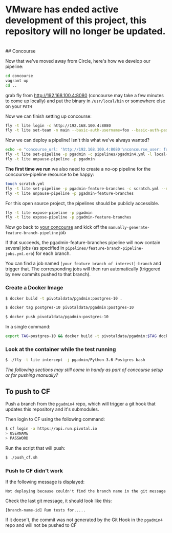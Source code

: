 <h1> VMware has ended active development of this project, this repository will no longer be updated.</h1><br>
## Concourse

Now that we've moved away from Circle, here's how we develop our pipeline:


```bash
cd concourse
vagrant up
cd ..
```

grab fly from <http://192.168.100.4:8080> (concourse may take a few minutes to come up locally)
and put the binary in `/usr/local/bin` or somewhere else on your `PATH`

Now we can finish setting up concourse:
```bash
fly -t lite login -c http://192.168.100.4:8080
fly -t lite set-team -n main --basic-auth-username=foo --basic-auth-password=bar
```

Now we can deploy a pipeline! Isn't this what we've always wanted?
```bash
echo -e "concourse_url: 'http://192.168.100.4:8080'\nconcourse_user: foo\nconcourse_pw: bar" > local-concourse-config.yml
fly -t lite set-pipeline -p pgadmin -c pipelines/pgadmin4.yml -l local-concourse-config.yml
fly -t lite unpause-pipeline -p pgadmin
```

**The first time we run** we also need to create a no-op pipeline for the concourse-pipeline resource to be happy:
```bash
touch scratch.yml
fly -t lite set-pipeline -p pgadmin-feature-branches -c scratch.yml --non-interactive
fly -t lite unpause-pipeline -p pgadmin-feature-branches
```

For this open source project, the pipelines should be publicly accessible.
```bash
fly -t lite expose-pipeline -p pgadmin
fly -t lite expose-pipeline -p pgadmin-feature-branches
```

Now go back to [your concourse](http://192.168.100.4:8080) and kick off the `manually-generate-feature-branch-pipeline` job

If that succeeds, the pgadmin-feature-branches pipeline will now contain several jobs
(as specified in `pipelines/feature-branch-pipeline-jobs.yml.erb`) for each branch.

You can find a job named `[your feature branch of interest]-branch` and trigger that.
The corresponding jobs will then run automatically (triggered by new commits pushed to that branch). 

### Create a Docker Image

```bash
$ docker build -t pivotaldata/pgadmin:postgres-10 .

$ docker tag postgres-10 pivotaldata/pgadmin:postgres-10

$ docker push pivotaldata/pgadmin:postgres-10
```

In a single command:
```bash
export TAG=postgres-10 && docker build -t pivotaldata/pgadmin:$TAG docker/$TAG && docker push pivotaldata/pgadmin:$TAG
```

### Look at the container while the test running

```bash
$ ./fly -t lite intercept -j pgadmin/Python-3.6-Postgres bash
```


*The following sections may still come in handy as part of concourse setup or for pushing manually?* 

## To push to CF

Push a branch from the `pgadmin4` repo, which will trigger a git hook that updates this repository and it's submodules. 

Then login to CF using the following command:

```bash
$ cf login -a https://api.run.pivotal.io
> USERNAME
> PASSWORD
```

Run the script that will push:

```bash
$ ./push_cf.sh
```


### Push to CF didn't work

If the following message is displayed:

`Not deploying because couldn't find the branch name in the git message`

Check the last git message, it should look like this:

`[branch-name-id] Run tests for.....`

If it doesn't, the commit was not generated by the Git Hook in the `pgadmin4` repo and will not be pushed to CF

